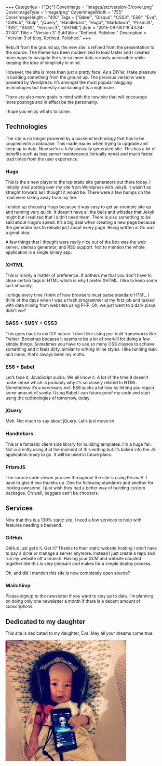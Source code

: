 +++
Categories = ["Etc"]
CoverImage = "images/etc/version-3/cover.png"
CoverImageType = "image/png"
CoverImageWidth = "755"
CoverImageHeight = "400"
Tags = ["Babel", "Disqus", "CSS3", "ES6", "Eva", "GitHub", "Gulp", "jQuery", "Handlebars", "Hugo", "Markdown", "PrismJS", "RSS", "SASS", "Version 3", "XHTML"]
date = "2015-09-05T18:43:34-07:00"
Title = "Version 3"
SubTitle = "Refined. Polished."
Description = "Version 3 of blog. Refined. Polished."
+++

[rsb]: https://github.com/richardsumilang-blog "Richard Sumilang's Blog on GitHub"

Rebuilt from the ground up, the new site is refined from the presentation to the
source. The theme has been modernized to load faster and I created more ways to
navigate the site so more data is easily accessible while keeping the idea of
simplicity in mind.

<!--more-->

However, the site is more than just a pretty face. As a DIY’er, I take pleasure
in building something from the ground up. The previous versions were powered by
Wordpress. It’s amongst the most popular blogging technologies but honestly
maintaining it is a nightmare.

There are also more goals in mind with the new site that will encourage more
postings and in effect be the personality.

I hope you enjoy what’s to come.

## Technologies

The site is no longer powered by a backend technology that has to be coupled
with a database. This made issues when trying to upgrade and keep up to date.
Now we’re a fully statically generated site. This has a lot of benefits such as
less server maintenance (virtually none) and much faster load times from the
user experience.

### Hugo

This is the a new player to the top static site generators out there today. I
initially tried porting over my site from Wordpress with Jekyll. It wasn’t as
straight forward as I thought it would be. There were a few bumps on the road
were taking away from my fire.

I ended up choosing Hugo because it was easy to get an example site up and
running very quick. It doesn’t have all the bells and whistles that Jekyll might
but I realized that I didn’t need them. There is also something to be said about
Hugo’s speed. It’s a big deal when creating a new page because the generator has
to rebuild just about every page. Being written in Go was a great idea.

A few things that I thought were really nice out of the box was the web server,
sitemap generator, and RSS support. Not to mention the whole application is a
single binary app.

### XHTML

This is mainly a matter of preference. It bothers me that you don’t have to
close certain tags in HTML which is why I prefer XHTML. I like to keep some sort
of sanity.

I cringe every time I think of how browsers must parse standard HTML. I think of
the days when I was a fresh programmer at my first job and tasked with data
mining from websites using PHP. Oh, we just went to a dark place didn’t we?

### SASS + SUSY + CSS3

This goes back to my DIY nature. I don’t like using pre-built frameworks like
Twitter’ Bootstrap because it seems to be a lot of overkill for doing a few
simple things. Sometimes you have to use so many CSS classes to achieve
something and it feels dirty, similar to writing inline styles. I like running
lean and mean, that’s always been my motto.

### ES6 + Babel

Let’s face it, JavaScript sucks. We all know it. A lot of the time it doesn’t
make sense which is probably why it’s so closely related to HTML. Nonetheless
it’s a necessary evil. ES6 sucks a lot less by letting you regain some amount of
sanity. Using Babel I can future proof my code and start using the technologies
of tomorrow, today.

### jQuery

Meh. Not much to say about jQuery. Let’s just move on.

### Handlebars

This is a fantastic client side library for building templates. I’m a huge fan.
Not currently using it at the moment of this writing but it’s baked into the JS
application ready to go. It will be used in future plans.

### PrismJS

The source code viewer you see throughout the site is using PrismJS. I have to
give it two thumbs up. One for following standards and another for looking
awesome. I just wish they had a better way of building custom packages. Oh well,
beggars can’t be choosers.

## Services

Now that this is a 100% static site, I need a few services to help with features
needing a backend.

### GitHub

GitHub just get’s it. Get it? Thanks to their static website hosting I don’t
have to pay a dime or manage a server anymore. Instead I just create a repo and
run my website off a branch. Having your SCM and website coupled together like
this is very pleasant and makes for a simple deploy process.

Oh, and did I mention this site is now completely open source?

### Mailchimp

Please signup to the newsletter if you want to stay up to date. I’m planning on
doing only one newsletter a month if there is a decent amount of subscriptions.

## Dedicated to my daughter

This site is dedicated to my daughter, Eva. May all your dreams come true.

<img src="/images/etc/version-3/eva-misfit.jpeg" class="center" loading="lazy" />
